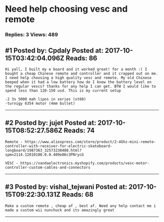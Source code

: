 # Need help choosing vesc and remote

### Replies: 3 Views: 489

## \#1 Posted by: Cpdaly Posted at: 2017-10-15T03:42:04.096Z Reads: 86

```
Hi yall, I built my e board and it worked great! for a month :( I bought a cheap Chinese remote and controller and it crapped out on me. I need help choosing a high quality vesc and remote. My old Chinese beeped when it had a low battery how do I know the battery level on the regular vescs? thanks for any help I can get. BTW I would like to spend less than 120-150 usd. This is my current setup

-2 3s 5000 mah lipos in series (xt60)
-turnigy 6354 motor (4mm bullet)
```

---
## \#2 Posted by: jujet Posted at: 2017-10-15T08:52:27.586Z Reads: 74

```
Remote - https://www.aliexpress.com/store/product/2-4Ghz-mini-remote-controller-with-receiver-for-electric-skateboard-longboard/1987363_32573238408.html?spm=2114.12010108.0.0.409e86c3PNrycG

VESC - https://vandaelectronics.myshopify.com/products/vesc-motor-controller-custom-cables-and-connectors
```

---
## \#3 Posted by: vishal_tejwani Posted at: 2017-10-15T09:22:30.131Z Reads: 68

```
Make a custom remote , cheap af , best af. Need any help contact me i made a custom wii nunchuck and its amazingly great
```

---
